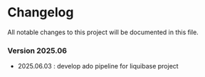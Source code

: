 # Changelog
All notable changes to this project will be documented in this file.

### Version 2025.06
- 2025.06.03 : develop ado pipeline for liquibase project